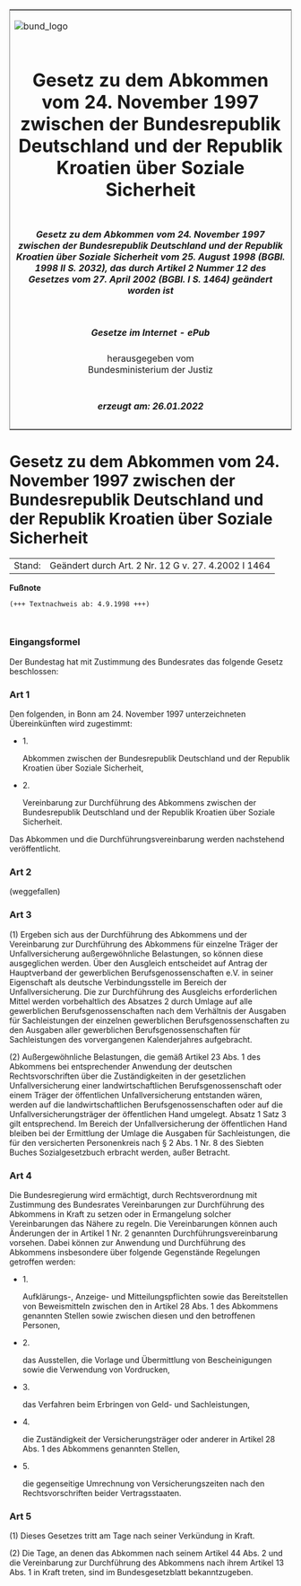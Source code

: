 <span id="DECKBLATT.html"></span>

<table border="0" frame="border" width="100%">

<tr valign="top">

<td align="left">

![bund\_logo](BfJ_2021_Web_de_de.gif)

</td>

<td align="right">

 

</td>

</tr>

<tr align="center" valign="middle">

<td colspan="2">

# Gesetz zu dem Abkommen vom 24. November 1997 zwischen der Bundesrepublik Deutschland und der Republik Kroatien über Soziale Sicherheit

</td>

</tr>

<tr align="center" valign="middle">

<td colspan="2">

##### Gesetz zu dem Abkommen vom 24. November 1997 zwischen der Bundesrepublik Deutschland und der Republik Kroatien über Soziale Sicherheit vom 25. August 1998 (BGBl. 1998 II S. 2032), das durch Artikel 2 Nummer 12 des Gesetzes vom 27. April 2002 (BGBl. I S. 1464) geändert worden ist

</td>

</tr>

<tr align="center" valign="middle">

<td colspan="2">

  
  

##### Gesetze im Internet - ePub  
  
herausgegeben vom  
Bundesministerium der Justiz

</td>

</tr>

<tr align="center" valign="bottom">

<td colspan="2">

  
  

##### erzeugt am: 26.01.2022

</td>

</tr>

</table>

<span id="BJNR203220998.html"></span>

# Gesetz zu dem Abkommen vom 24. November 1997 zwischen der Bundesrepublik Deutschland und der Republik Kroatien über Soziale Sicherheit

<div>

<div class="jnhtml">

|        |                                                     |
| ------ | --------------------------------------------------- |
| Stand: | Geändert durch Art. 2 Nr. 12 G v. 27. 4.2002 I 1464 |

</div>

</div>

<div>

  
**Fußnote**

<div class="jnhtml">

<div>

<div class="jurAbsatz">

  

``` 
(+++ Textnachweis ab: 4.9.1998 +++)

 
```

</div>

</div>

</div>

</div>

<span id="BJNR203220998BJNE000100310.html"></span>

### Eingangsformel  

<div>

<div class="jnhtml">

<div>

<div class="jurAbsatz">

Der Bundestag hat mit Zustimmung des Bundesrates das folgende Gesetz
beschlossen:

</div>

</div>

</div>

</div>

<span id="BJNR203220998BJNE000200310.html"></span>

### Art 1  

<div>

<div class="jnhtml">

<div>

<div class="jurAbsatz">

Den folgenden, in Bonn am 24. November 1997 unterzeichneten
Übereinkünften wird zugestimmt:

  - 1\.
    
    <div style="">
    
    Abkommen zwischen der Bundesrepublik Deutschland und der Republik
    Kroatien über Soziale Sicherheit,
    
    </div>

  - 2\.
    
    <div style="">
    
    Vereinbarung zur Durchführung des Abkommens zwischen der
    Bundesrepublik Deutschland und der Republik Kroatien über Soziale
    Sicherheit.
    
    </div>

Das Abkommen und die Durchführungsvereinbarung werden nachstehend
veröffentlicht.

</div>

</div>

</div>

</div>

<span id="BJNR203220998BJNE000301308.html"></span>

### Art 2  

<div>

<div class="jnhtml">

<div>

<div class="jurAbsatz">

(weggefallen)

</div>

</div>

</div>

</div>

<span id="BJNR203220998BJNE000400310.html"></span>

### Art 3  

<div>

<div class="jnhtml">

<div>

<div class="jurAbsatz">

(1) Ergeben sich aus der Durchführung des Abkommens und der Vereinbarung
zur Durchführung des Abkommens für einzelne Träger der
Unfallversicherung außergewöhnliche Belastungen, so können diese
ausgeglichen werden. Über den Ausgleich entscheidet auf Antrag der
Hauptverband der gewerblichen Berufsgenossenschaften e.V. in seiner
Eigenschaft als deutsche Verbindungsstelle im Bereich der
Unfallversicherung. Die zur Durchführung des Ausgleichs erforderlichen
Mittel werden vorbehaltlich des Absatzes 2 durch Umlage auf alle
gewerblichen Berufsgenossenschaften nach dem Verhältnis der Ausgaben für
Sachleistungen der einzelnen gewerblichen Berufsgenossenschaften zu den
Ausgaben aller gewerblichen Berufsgenossenschaften für Sachleistungen
des vorvergangenen Kalenderjahres aufgebracht.

</div>

<div class="jurAbsatz">

(2) Außergewöhnliche Belastungen, die gemäß Artikel 23 Abs. 1 des
Abkommens bei entsprechender Anwendung der deutschen Rechtsvorschriften
über die Zuständigkeiten in der gesetzlichen Unfallversicherung einer
landwirtschaftlichen Berufsgenossenschaft oder einem Träger der
öffentlichen Unfallversicherung entstanden wären, werden auf die
landwirtschaftlichen Berufsgenossenschaften oder auf die
Unfallversicherungsträger der öffentlichen Hand umgelegt. Absatz 1 Satz
3 gilt entsprechend. Im Bereich der Unfallversicherung der öffentlichen
Hand bleiben bei der Ermittlung der Umlage die Ausgaben für
Sachleistungen, die für den versicherten Personenkreis nach § 2 Abs. 1
Nr. 8 des Siebten Buches Sozialgesetzbuch erbracht werden, außer
Betracht.

</div>

</div>

</div>

</div>

<span id="BJNR203220998BJNE000500310.html"></span>

### Art 4  

<div>

<div class="jnhtml">

<div>

<div class="jurAbsatz">

Die Bundesregierung wird ermächtigt, durch Rechtsverordnung mit
Zustimmung des Bundesrates Vereinbarungen zur Durchführung des Abkommens
in Kraft zu setzen oder in Ermangelung solcher Vereinbarungen das Nähere
zu regeln. Die Vereinbarungen können auch Änderungen der in Artikel 1
Nr. 2 genannten Durchführungsvereinbarung vorsehen. Dabei können zur
Anwendung und Durchführung des Abkommens insbesondere über folgende
Gegenstände Regelungen getroffen werden:

  - 1\.
    
    <div style="">
    
    Aufklärungs-, Anzeige- und Mitteilungspflichten sowie das
    Bereitstellen von Beweismitteln zwischen den in Artikel 28 Abs. 1
    des Abkommens genannten Stellen sowie zwischen diesen und den
    betroffenen Personen,
    
    </div>

  - 2\.
    
    <div style="">
    
    das Ausstellen, die Vorlage und Übermittlung von Bescheinigungen
    sowie die Verwendung von Vordrucken,
    
    </div>

  - 3\.
    
    <div style="">
    
    das Verfahren beim Erbringen von Geld- und Sachleistungen,
    
    </div>

  - 4\.
    
    <div style="">
    
    die Zuständigkeit der Versicherungsträger oder anderer in Artikel 28
    Abs. 1 des Abkommens genannten Stellen,
    
    </div>

  - 5\.
    
    <div style="">
    
    die gegenseitige Umrechnung von Versicherungszeiten nach den
    Rechtsvorschriften beider Vertragsstaaten.
    
    </div>

</div>

</div>

</div>

</div>

<span id="BJNR203220998BJNE000600310.html"></span>

### Art 5  

<div>

<div class="jnhtml">

<div>

<div class="jurAbsatz">

(1) Dieses Gesetzes tritt am Tage nach seiner Verkündung in Kraft.

</div>

<div class="jurAbsatz">

(2) Die Tage, an denen das Abkommen nach seinem Artikel 44 Abs. 2 und
die Vereinbarung zur Durchführung des Abkommens nach ihrem Artikel 13
Abs. 1 in Kraft treten, sind im Bundesgesetzblatt bekanntzugeben.

</div>

</div>

</div>

</div>
